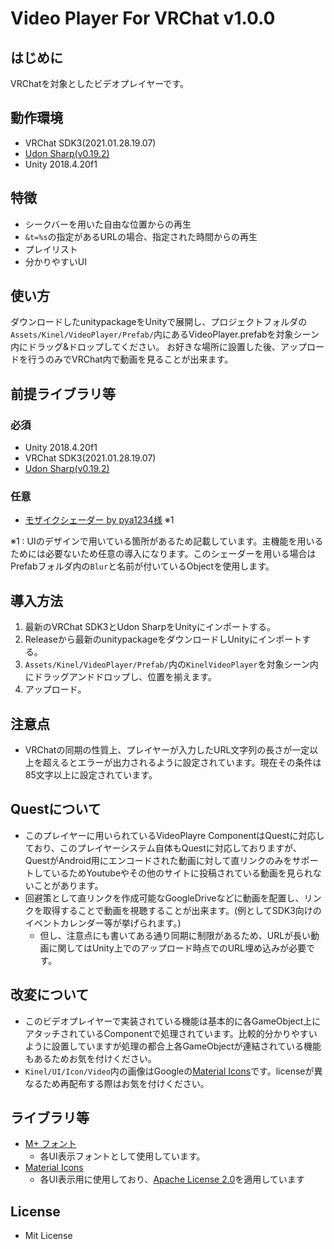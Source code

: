 # Video Player For VRChat v1.0.0

## はじめに

VRChatを対象としたビデオプレイヤーです。

## 動作環境

- VRChat SDK3(2021.01.28.19.07)
- [Udon Sharp(v0.19.2)](https://github.com/MerlinVR/UdonSharp/releases/tag/v0.19.2)
- Unity 2018.4.20f1

## 特徴
- シークバーを用いた自由な位置からの再生
- `&t=%s`の指定があるURLの場合、指定された時間からの再生
- プレイリスト
- 分かりやすいUI

## 使い方

ダウンロードしたunitypackageをUnityで展開し、プロジェクトフォルダの`Assets/Kinel/VideoPlayer/Prefab/`内にあるVideoPlayer.prefabを対象シーン内にドラッグ&ドロップしてください。
お好きな場所に設置した後、アップロードを行うのみでVRChat内で動画を見ることが出来ます。

## 前提ライブラリ等
### 必須
- Unity 2018.4.20f1
- VRChat SDK3(2021.01.28.19.07)
- [Udon Sharp(v0.19.2)](https://github.com/MerlinVR/UdonSharp/releases/tag/v0.19.2)

### 任意
- [モザイクシェーダー by pya1234様](https://booth.pm/ja/items/1703064) ※1

※1 : UIのデザインで用いている箇所があるため記載しています。主機能を用いるためには必要ないため任意の導入になります。このシェーダーを用いる場合はPrefabフォルダ内の`Blur`と名前が付いているObjectを使用します。

## 導入方法

1. 最新のVRChat SDK3とUdon SharpをUnityにインポートする。
2. Releaseから最新のunitypackageをダウンロードしUnityにインポートする。
3. `Assets/Kinel/VideoPlayer/Prefab/`内の`KinelVideoPlayer`を対象シーン内にドラッグアンドドロップし、位置を揃えます。
4. アップロード。

## 注意点
- VRChatの同期の性質上、プレイヤーが入力したURL文字列の長さが一定以上を超えるとエラーが出力されるように設定されています。現在その条件は85文字以上に設定されています。

## Questについて
- このプレイヤーに用いられているVideoPlayre ComponentはQuestに対応しており、このプレイヤーシステム自体もQuestに対応しておりますが、QuestがAndroid用にエンコードされた動画に対して直リンクのみをサポートしているためYoutubeやその他のサイトに投稿されている動画を見られないことがあります。
- 回避策として直リンクを作成可能なGoogleDriveなどに動画を配置し、リンクを取得することで動画を視聴することが出来ます。(例としてSDK3向けのイベントカレンダー等が挙げられます。)
  - 但し、注意点にも書いてある通り同期に制限があるため、URLが長い動画に関してはUnity上でのアップロード時点でのURL埋め込みが必要です。

## 改変について
- このビデオプレイヤーで実装されている機能は基本的に各GameObject上にアタッチされているComponentで処理されています。比較的分かりやすいように設置していますが処理の都合上各GameObjectが連結されている機能もあるためお気を付けください。
- `Kinel/UI/Icon/Video`内の画像はGoogleの[Material Icons](https://material.io/resources/icons/)です。licenseが異なるため再配布する際はお気を付けください。

## ライブラリ等
- [M+ フォント](https://mplus-fonts.osdn.jp/about.html)
    - 各UI表示フォントとして使用しています。
- [Material Icons](https://material.io/resources/icons/)
    - 各UI表示用に使用しており、[Apache License 2.0](https://www.apache.org/licenses/LICENSE-2.0.html)を適用しています

## License
- Mit License
  